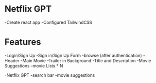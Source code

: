 # Netflix GPT

-Create react app
-Configured TailwindCSS

# Features

-Login/Sign Up
-Sign in/Sign Up Form
-browse (after authentication)
-Header
-Main Movie
-Trailer in Background
-Title and Description
-Movie Suggestions
-movie Lists \* N

-Netflix GPT
-search bar
-movie suggestions
